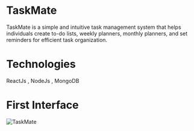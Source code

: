 # TaskMate
TaskMate is a simple and intuitive task management system that helps individuals create to-do lists, weekly planners, monthly planners, and set reminders for efficient task organization.
# Technologies 
ReactJs , NodeJs , MongoDB

# First Interface
![TaskMate](https://github.com/BLPSankalpana/TaskMate/assets/88890398/16fa5377-e072-45ba-8c23-52899346e726)
